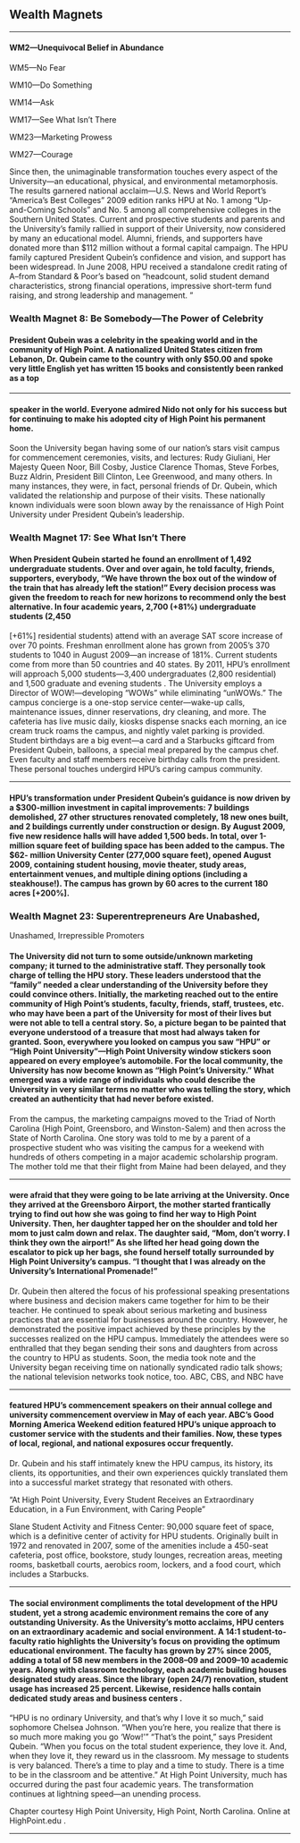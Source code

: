 ## Wealth Magnets

-----

#### WM2—Unequivocal Belief in Abundance

 WM5—No Fear

 WM10—Do Something

 WM14—Ask

 WM17—See What Isn’t There

 WM23—Marketing Prowess

 WM27—Courage

 Since then, the unimaginable transformation touches every aspect of the University—an educational, physical, and environmental metamorphosis. The results garnered national acclaim—U.S. News and World Report’s “America’s Best Colleges” 2009 edition ranks HPU at No. 1 among “Up- and-Coming Schools” and No. 5 among all comprehensive colleges in the Southern United States. Current and prospective students and parents and the University’s family rallied in support of their University, now considered by many an educational model.
 Alumni, friends, and supporters have donated more than $112 million without a formal capital campaign. The HPU family captured President Qubein’s confidence and vision, and support has been widespread. In June 2008, HPU received a standalone credit rating of A–from Standard & Poor’s based on “headcount, solid student demand characteristics, strong financial operations, impressive short-term fund raising, and strong leadership and management. ”

### Wealth Magnet 8: Be Somebody—The Power of Celebrity

#### President Qubein was a celebrity in the speaking world and in the community of High Point. A nationalized United States citizen from Lebanon, Dr. Qubein came to the country with only $50.00 and spoke very little English yet has written 15 books and consistently been ranked as a top

-----

#### speaker in the world. Everyone admired Nido not only for his success but for continuing to make his adopted city of High Point his permanent home.
 Soon the University began having some of our nation’s stars visit campus for commencement ceremonies, visits, and lectures: Rudy Giuliani, Her Majesty Queen Noor, Bill Cosby, Justice Clarence Thomas, Steve Forbes, Buzz Aldrin, President Bill Clinton, Lee Greenwood, and many others. In many instances, they were, in fact, personal friends of Dr. Qubein, which validated the relationship and purpose of their visits. These nationally known individuals were soon blown away by the renaissance of High Point University under President Qubein’s leadership.

### Wealth Magnet 17: See What Isn’t There

#### When President Qubein started he found an enrollment of 1,492 undergraduate students. Over and over again, he told faculty, friends, supporters, everybody, “We have thrown the box out of the window of the train that has already left the station!” Every decision process was given the freedom to reach for new horizons to recommend only the best alternative. In four academic years, 2,700 (+81%) undergraduate students (2,450
 [+61%] residential students) attend with an average SAT score increase of over 70 points. Freshman enrollment alone has grown from 2005’s 370 students to 1040 in August 2009—an increase of 181%. Current students come from more than 50 countries and 40 states. By 2011, HPU’s enrollment will approach 5,000 students—3,400 undergraduates (2,800 residential) and 1,500 graduate and evening students .
 The University employs a Director of WOW!—developing “WOWs” while eliminating “unWOWs.” The campus concierge is a one-stop service center—wake-up calls, maintenance issues, dinner reservations, dry cleaning, and more. The cafeteria has live music daily, kiosks dispense snacks each morning, an ice cream truck roams the campus, and nightly valet parking is provided. Student birthdays are a big event—a card and a Starbucks giftcard from President Qubein, balloons, a special meal prepared by the campus chef. Even faculty and staff members receive birthday calls from the president. These personal touches undergird HPU’s caring campus community.

-----

#### HPU’s transformation under President Qubein’s guidance is now driven by a $300-million investment in capital improvements: 7 buildings demolished, 27 other structures renovated completely, 18 new ones built, and 2 buildings currently under construction or design. By August 2009, five new residence halls will have added 1,500 beds. In total, over 1-million square feet of building space has been added to the campus. The $62- million University Center (277,000 square feet), opened August 2009, containing student housing, movie theater, study areas, entertainment venues, and multiple dining options (including a steakhouse!). The campus has grown by 60 acres to the current 180 acres [+200%].

### Wealth Magnet 23: Superentrepreneurs Are Unabashed,
 Unashamed, Irrepressible Promoters

#### The University did not turn to some outside/unknown marketing company; it turned to the administrative staff. They personally took charge of telling the HPU story. These leaders understood that the “family” needed a clear understanding of the University before they could convince others. Initially, the marketing reached out to the entire community of High Point’s students, faculty, friends, staff, trustees, etc. who may have been a part of the University for most of their lives but were not able to tell a central story. So, a picture began to be painted that everyone understood of a treasure that most had always taken for granted. Soon, everywhere you looked on campus you saw “HPU” or “High Point University”—High Point University window stickers soon appeared on every employee’s automobile. For the local community, the University has now become known as “High Point’s University.” What emerged was a wide range of individuals who could describe the University in very similar terms no matter who was telling the story, which created an authenticity that had never before existed.
 From the campus, the marketing campaigns moved to the Triad of North Carolina (High Point, Greensboro, and Winston-Salem) and then across the State of North Carolina. One story was told to me by a parent of a prospective student who was visiting the campus for a weekend with hundreds of others competing in a major academic scholarship program. The mother told me that their flight from Maine had been delayed, and they

-----

#### were afraid that they were going to be late arriving at the University. Once they arrived at the Greensboro Airport, the mother started frantically trying to find out how she was going to find her way to High Point University. Then, her daughter tapped her on the shoulder and told her mom to just calm down and relax. The daughter said, “Mom, don’t worry. I think they own the airport!” As she lifted her head going down the escalator to pick up her bags, she found herself totally surrounded by High Point University’s campus. “I thought that I was already on the University’s International Promenade!”

 Dr. Qubein then altered the focus of his professional speaking presentations where business and decision makers came together for him to be their teacher. He continued to speak about serious marketing and business practices that are essential for businesses around the country. However, he demonstrated the positive impact achieved by these principles by the successes realized on the HPU campus. Immediately the attendees were so enthralled that they began sending their sons and daughters from across the country to HPU as students. Soon, the media took note and the University began receiving time on nationally syndicated radio talk shows; the national television networks took notice, too. ABC, CBS, and NBC have

-----

#### featured HPU’s commencement speakers on their annual college and university commencement overview in May of each year. ABC’s Good Morning America Weekend edition featured HPU’s unique approach to customer service with the students and their families. Now, these types of local, regional, and national exposures occur frequently.
 Dr. Qubein and his staff intimately knew the HPU campus, its history, its clients, its opportunities, and their own experiences quickly translated them into a successful market strategy that resonated with others.

 “At High Point University, Every Student Receives an Extraordinary Education, in a Fun Environment,
 with Caring People”

 Slane Student Activity and Fitness Center: 90,000 square feet of space, which is a definitive center of activity for HPU students. Originally built in 1972 and renovated in 2007, some of the amenities include a 450-seat cafeteria, post office, bookstore, study lounges, recreation areas, meeting rooms, basketball courts, aerobics room, lockers, and a food court, which includes a Starbucks.

-----

#### The social environment compliments the total development of the HPU student, yet a strong academic environment remains the core of any outstanding University. As the University’s motto acclaims, HPU centers on an extraordinary academic and social environment. A 14:1 student-to- faculty ratio highlights the University’s focus on providing the optimum educational environment. The faculty has grown by 27% since 2005, adding a total of 58 new members in the 2008–09 and 2009–10 academic years. Along with classroom technology, each academic building houses designated study areas. Since the library (open 24/7) renovation, student usage has increased 25 percent. Likewise, residence halls contain dedicated study areas and business centers .
 “HPU is no ordinary University, and that’s why I love it so much,” said sophomore Chelsea Johnson. “When you’re here, you realize that there is so much more making you go ‘Wow!’” “That’s the point,” says President Qubein. “When you focus on the total student experience, they love it. And, when they love it, they reward us in the classroom. My message to students is very balanced. There’s a time to play and a time to study. There is a time to be in the classroom and be attentive.” At High Point University, much has occurred during the past four academic years. The transformation continues at lightning speed—an unending process.

 Chapter courtesy High Point University, High Point, North Carolina. Online at HighPoint.edu .



-----
